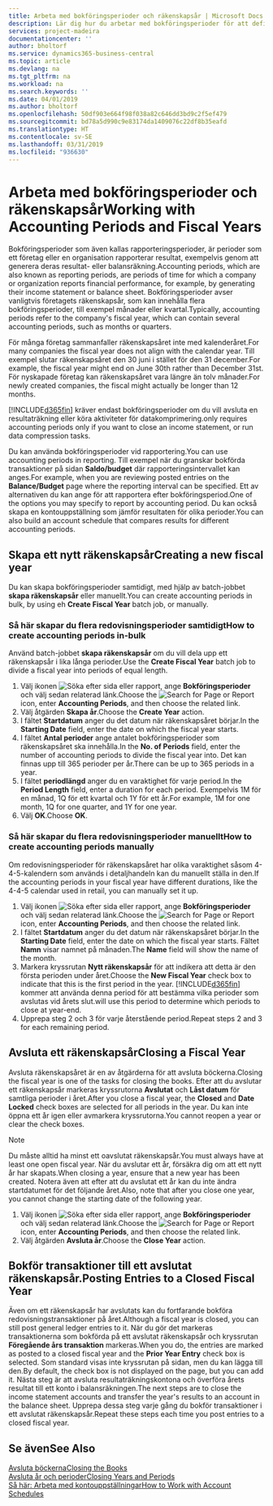 ```yaml
---
title: Arbeta med bokföringsperioder och räkenskapsår | Microsoft Docs
description: Lär dig hur du arbetar med bokföringsperioder för att definiera när företaget rapporterar resultat.
services: project-madeira
documentationcenter: ''
author: bholtorf
ms.service: dynamics365-business-central
ms.topic: article
ms.devlang: na
ms.tgt_pltfrm: na
ms.workload: na
ms.search.keywords: ''
ms.date: 04/01/2019
ms.author: bholtorf
ms.openlocfilehash: 50df903e664f98f038a82c646dd3bd9c2f5ef479
ms.sourcegitcommit: bd78a5d990c9e83174da1409076c22df8b35eafd
ms.translationtype: HT
ms.contentlocale: sv-SE
ms.lasthandoff: 03/31/2019
ms.locfileid: "936630"
---
```

# <a name="working-with-accounting-periods-and-fiscal-years"></a><span data-ttu-id="2f6bf-103">Arbeta med bokföringsperioder och räkenskapsår</span><span class="sxs-lookup"><span data-stu-id="2f6bf-103">Working with Accounting Periods and Fiscal Years</span></span>
<span data-ttu-id="2f6bf-104">Bokföringsperioder som även kallas rapporteringsperioder, är perioder som ett företag eller en organisation rapporterar resultat, exempelvis genom att generera deras resultat- eller balansräkning.</span><span class="sxs-lookup"><span data-stu-id="2f6bf-104">Accounting periods, which are also known as reporting periods, are periods of time for which a company or organization reports financial performance, for example, by generating their income statement or balance sheet.</span></span> <span data-ttu-id="2f6bf-105">Bokföringsperioder avser vanligtvis företagets räkenskapsår, som kan innehålla flera bokföringsperioder, till exempel månader eller kvartal.</span><span class="sxs-lookup"><span data-stu-id="2f6bf-105">Typically, accounting periods refer to the company's fiscal year, which can contain several accounting periods, such as months or quarters.</span></span>

<span data-ttu-id="2f6bf-106">För många företag sammanfaller räkenskapsåret inte med kalenderåret.</span><span class="sxs-lookup"><span data-stu-id="2f6bf-106">For many companies the fiscal year does not align with the calendar year.</span></span> <span data-ttu-id="2f6bf-107">Till exempel slutar räkenskapsåret den 30 juni i stället för den 31 december.</span><span class="sxs-lookup"><span data-stu-id="2f6bf-107">For example, the fiscal year might end on June 30th rather than December 31st.</span></span> <span data-ttu-id="2f6bf-108">För nyskapade företag kan räkenskapsåret vara längre än tolv månader.</span><span class="sxs-lookup"><span data-stu-id="2f6bf-108">For newly created companies, the fiscal might actually be longer than 12 months.</span></span> 

[!INCLUDE[d365fin](includes/d365fin_md.md)] <span data-ttu-id="2f6bf-109">kräver endast bokföringsperioder om du vill avsluta en resultaträkning eller köra aktiviteter för datakomprimering.</span><span class="sxs-lookup"><span data-stu-id="2f6bf-109">only requires accounting periods only if you want to close an income statement, or run data compression tasks.</span></span> 

<span data-ttu-id="2f6bf-110">Du kan använda bokföringsperioder vid rapportering.</span><span class="sxs-lookup"><span data-stu-id="2f6bf-110">You can use accounting periods in reporting.</span></span> <span data-ttu-id="2f6bf-111">Till exempel när du granskar bokförda transaktioner på sidan **Saldo/budget** där rapporteringsintervallet kan anges.</span><span class="sxs-lookup"><span data-stu-id="2f6bf-111">For example, when you are reviewing posted entries on the **Balance/Budget** page where the reporting interval can be specified.</span></span> <span data-ttu-id="2f6bf-112">Ett av alternativen du kan ange för att rapportera efter bokföringsperiod.</span><span class="sxs-lookup"><span data-stu-id="2f6bf-112">One of the options you may specify to report by accounting period.</span></span> <span data-ttu-id="2f6bf-113">Du kan också skapa en kontouppställning som jämför resultaten för olika perioder.</span><span class="sxs-lookup"><span data-stu-id="2f6bf-113">You can also build an account schedule that compares results for different accounting periods.</span></span>

## <a name="creating-a-new-fiscal-year"></a><span data-ttu-id="2f6bf-114">Skapa ett nytt räkenskapsår</span><span class="sxs-lookup"><span data-stu-id="2f6bf-114">Creating a new fiscal year</span></span>
<span data-ttu-id="2f6bf-115">Du kan skapa bokföringsperioder samtidigt, med hjälp av batch-jobbet **skapa räkenskapsår** eller manuellt.</span><span class="sxs-lookup"><span data-stu-id="2f6bf-115">You can create accounting periods in bulk, by using eh **Create Fiscal Year** batch job, or manually.</span></span>

### <a name="how-to-create-accounting-periods-in-bulk"></a><span data-ttu-id="2f6bf-116">Så här skapar du flera redovisningsperioder samtidigt</span><span class="sxs-lookup"><span data-stu-id="2f6bf-116">How to create accounting periods in-bulk</span></span>
<span data-ttu-id="2f6bf-117">Använd batch-jobbet **skapa räkenskapsår** om du vill dela upp ett räkenskapsår i lika långa perioder.</span><span class="sxs-lookup"><span data-stu-id="2f6bf-117">Use the **Create Fiscal Year** batch job to divide a fiscal year into periods of equal length.</span></span>  

1. <span data-ttu-id="2f6bf-118">Välj ikonen ![Söka efter sida eller rapport](media/ui-search/search_small.png "Ikonen Söka efter sida eller rapport"), ange **Bokföringsperioder** och välj sedan relaterad länk.</span><span class="sxs-lookup"><span data-stu-id="2f6bf-118">Choose the ![Search for Page or Report](media/ui-search/search_small.png "Search for Page or Report icon") icon, enter **Accounting Periods**, and then choose the related link.</span></span>  
2. <span data-ttu-id="2f6bf-119">Välj åtgärden **Skapa år**.</span><span class="sxs-lookup"><span data-stu-id="2f6bf-119">Choose the **Create Year** action.</span></span>  <!--What about the Scheduling option? Should we mention that? There's also the Report Output Type field...-->
3. <span data-ttu-id="2f6bf-120">I fältet **Startdatum** anger du det datum när räkenskapsåret börjar.</span><span class="sxs-lookup"><span data-stu-id="2f6bf-120">In the **Starting Date** field, enter the date on which the fiscal year starts.</span></span>  
4. <span data-ttu-id="2f6bf-121">I fältet **Antal perioder** ange antalet bokföringsperioder som räkenskapsåret ska innehålla.</span><span class="sxs-lookup"><span data-stu-id="2f6bf-121">In the **No. of Periods** field, enter the number of accounting periods to divide the fiscal year into.</span></span> <span data-ttu-id="2f6bf-122">Det kan finnas upp till 365 perioder per år.</span><span class="sxs-lookup"><span data-stu-id="2f6bf-122">There can be up to 365 periods in a year.</span></span>  
5. <span data-ttu-id="2f6bf-123">I fältet **periodlängd** anger du en varaktighet för varje period.</span><span class="sxs-lookup"><span data-stu-id="2f6bf-123">In the **Period Length** field, enter a duration for each period.</span></span> <span data-ttu-id="2f6bf-124">Exempelvis 1M för en månad, 1Q för ett kvartal och 1Y för ett år.</span><span class="sxs-lookup"><span data-stu-id="2f6bf-124">For example, 1M for one month, 1Q for one quarter, and 1Y for one year.</span></span>  
6. <span data-ttu-id="2f6bf-125">Välj **OK**.</span><span class="sxs-lookup"><span data-stu-id="2f6bf-125">Choose **OK**.</span></span>  

### <a name="how-to-create-accounting-periods-manually"></a><span data-ttu-id="2f6bf-126">Så här skapar du flera redovisningsperioder manuellt</span><span class="sxs-lookup"><span data-stu-id="2f6bf-126">How to create accounting periods manually</span></span>
<span data-ttu-id="2f6bf-127">Om redovisningsperioder för räkenskapsåret har olika varaktighet såsom 4-4-5-kalendern som används i detaljhandeln kan du manuellt ställa in den.</span><span class="sxs-lookup"><span data-stu-id="2f6bf-127">If the accounting periods in your fiscal year have different durations, like the 4-4-5 calendar used in retail, you can manually set it up.</span></span>  
  
1. <span data-ttu-id="2f6bf-128">Välj ikonen ![Söka efter sida eller rapport](media/ui-search/search_small.png "Ikonen Söka efter sida eller rapport"), ange **Bokföringsperioder** och välj sedan relaterad länk.</span><span class="sxs-lookup"><span data-stu-id="2f6bf-128">Choose the ![Search for Page or Report](media/ui-search/search_small.png "Search for Page or Report icon") icon, enter **Accounting Periods**, and then choose the related link.</span></span>  
2. <span data-ttu-id="2f6bf-129">I fältet **Startdatum** anger du det datum när räkenskapsåret börjar.</span><span class="sxs-lookup"><span data-stu-id="2f6bf-129">In the **Starting Date** field, enter the date on which the fiscal year starts.</span></span> <span data-ttu-id="2f6bf-130">Fältet **Namn** visar namnet på månaden.</span><span class="sxs-lookup"><span data-stu-id="2f6bf-130">The **Name** field will show the name of the month.</span></span>  
3. <span data-ttu-id="2f6bf-131">Markera kryssrutan **Nytt räkenskapsår** för att indikera att detta är den första perioden under året.</span><span class="sxs-lookup"><span data-stu-id="2f6bf-131">Choose the **New Fiscal Year** check box to indicate that this is the first period in the year.</span></span> [!INCLUDE[d365fin](includes/d365fin_md.md)] <span data-ttu-id="2f6bf-132">kommer att använda denna period för att bestämma vilka perioder som avslutas vid årets slut.</span><span class="sxs-lookup"><span data-stu-id="2f6bf-132">will use this period to determine which periods to close at year-end.</span></span>
4. <span data-ttu-id="2f6bf-133">Upprepa steg 2 och 3 för varje återstående period.</span><span class="sxs-lookup"><span data-stu-id="2f6bf-133">Repeat steps 2 and 3 for each remaining period.</span></span>  

## <a name="closing-a-fiscal-year"></a><span data-ttu-id="2f6bf-134">Avsluta ett räkenskapsår</span><span class="sxs-lookup"><span data-stu-id="2f6bf-134">Closing a Fiscal Year</span></span>
<span data-ttu-id="2f6bf-135">Avsluta räkenskapsåret är en av åtgärderna för att avsluta böckerna.</span><span class="sxs-lookup"><span data-stu-id="2f6bf-135">Closing the fiscal year is one of the tasks for closing the books.</span></span> <span data-ttu-id="2f6bf-136">Efter att du avslutar ett räkenskapsår markeras kryssrutorna **Avslutat** och **Låst datum** för samtliga perioder i året.</span><span class="sxs-lookup"><span data-stu-id="2f6bf-136">After you close a fiscal year, the **Closed** and **Date Locked** check boxes are selected for all periods in the year.</span></span> <span data-ttu-id="2f6bf-137">Du kan inte öppna ett år igen eller avmarkera kryssrutorna.</span><span class="sxs-lookup"><span data-stu-id="2f6bf-137">You cannot reopen a year or clear the check boxes.</span></span>

> [!NOTE]  
>  <span data-ttu-id="2f6bf-138">Du måste alltid ha minst ett oavslutat räkenskapsår.</span><span class="sxs-lookup"><span data-stu-id="2f6bf-138">You must always have at least one open fiscal year.</span></span> <span data-ttu-id="2f6bf-139">När du avslutar ett år, försäkra dig om att ett nytt år har skapats.</span><span class="sxs-lookup"><span data-stu-id="2f6bf-139">When closing a year, ensure that a new year has been created.</span></span> <span data-ttu-id="2f6bf-140">Notera även att efter att du avslutat ett år kan du inte ändra startdatumet för det följande året.</span><span class="sxs-lookup"><span data-stu-id="2f6bf-140">Also, note that after you close one year, you cannot change the starting date of the following year.</span></span>

1. <span data-ttu-id="2f6bf-141">Välj ikonen ![Söka efter sida eller rapport](media/ui-search/search_small.png "Ikonen Söka efter sida eller rapport"), ange **Bokföringsperioder** och välj sedan relaterad länk.</span><span class="sxs-lookup"><span data-stu-id="2f6bf-141">Choose the ![Search for Page or Report](media/ui-search/search_small.png "Search for Page or Report icon") icon, enter **Accounting Periods**, and then choose the related link.</span></span>  
2. <span data-ttu-id="2f6bf-142">Välj åtgärden **Avsluta år**.</span><span class="sxs-lookup"><span data-stu-id="2f6bf-142">Choose the **Close Year** action.</span></span>  

## <a name="posting-entries-to-a-closed-fiscal-year"></a><span data-ttu-id="2f6bf-143">Bokför transaktioner till ett avslutat räkenskapsår.</span><span class="sxs-lookup"><span data-stu-id="2f6bf-143">Posting Entries to a Closed Fiscal Year</span></span>
<span data-ttu-id="2f6bf-144">Även om ett räkenskapsår har avslutats kan du fortfarande bokföra redovisningstransaktioner på året.</span><span class="sxs-lookup"><span data-stu-id="2f6bf-144">Although a fiscal year is closed, you can still post general ledger entries to it.</span></span> <span data-ttu-id="2f6bf-145">När du gör det markeras transaktionerna som bokförda på ett avslutat räkenskapsår och kryssrutan **Föregående års transaktion** markeras.</span><span class="sxs-lookup"><span data-stu-id="2f6bf-145">When you do, the entries are marked as posted to a closed fiscal year and the **Prior Year Entry** check box is selected.</span></span> <span data-ttu-id="2f6bf-146">Som standard visas inte kryssrutan på sidan, men du kan lägga till den.</span><span class="sxs-lookup"><span data-stu-id="2f6bf-146">By default, the check box is not displayed on the page, but you can add it.</span></span> <span data-ttu-id="2f6bf-147">Nästa steg är att avsluta resultaträkningskontona och överföra årets resultat till ett konto i balansräkningen.</span><span class="sxs-lookup"><span data-stu-id="2f6bf-147">The next steps are to close the income statement accounts and transfer the year's results to an account in the balance sheet.</span></span> <span data-ttu-id="2f6bf-148">Upprepa dessa steg varje gång du bokför transaktioner i ett avslutat räkenskapsår.</span><span class="sxs-lookup"><span data-stu-id="2f6bf-148">Repeat these steps each time you post entries to a closed fiscal year.</span></span>

## <a name="see-also"></a><span data-ttu-id="2f6bf-149">Se även</span><span class="sxs-lookup"><span data-stu-id="2f6bf-149">See Also</span></span>
[<span data-ttu-id="2f6bf-150">Avsluta böckerna</span><span class="sxs-lookup"><span data-stu-id="2f6bf-150">Closing the Books</span></span>](year-close-books.md)  
[<span data-ttu-id="2f6bf-151">Avsluta år och perioder</span><span class="sxs-lookup"><span data-stu-id="2f6bf-151">Closing Years and Periods</span></span>](year-close-years-periods.md)  
[<span data-ttu-id="2f6bf-152">Så här: Arbeta med kontouppställningar</span><span class="sxs-lookup"><span data-stu-id="2f6bf-152">How to Work with Account Schedules</span></span>](bi-how-work-account-schedule.md)  
  





